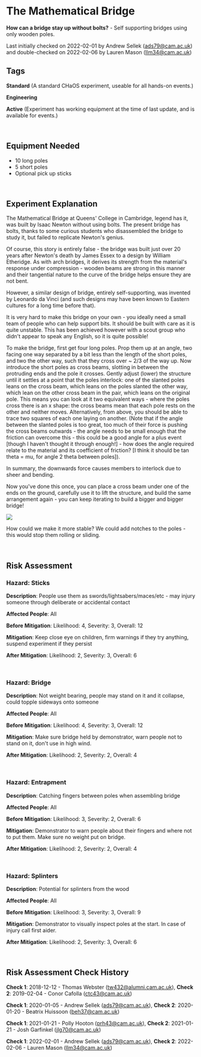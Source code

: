 # The Mathematical Bridge

**How can a bridge stay up without bolts?** - Self supporting bridges using only wooden poles.

Last initially checked on 2022-02-01 by Andrew Sellek (ads79@cam.ac.uk) and double-checked on 2022-02-06 by Lauren Mason (llm34@cam.ac.uk)

## Tags
<!--- Start Tags (DO NOT REMOVE THIS COMMENT) --->

**Standard** (A standard CHaOS experiment, useable for all hands-on events.)

**Engineering**

**Active** (Experiment has working equipment at the time of last update, and is available for events.)
<!--- End Tags (DO NOT REMOVE THIS COMMENT) --->

<br/>

## Equipment Needed 
- 10 long poles
- 5 short poles
- Optional pick up sticks

<br/>

## Experiment Explanation 

The Mathematical Bridge at Queens' College in Cambridge, legend has it, was built by Isaac Newton without using bolts.
The present bridge has bolts, thanks to some curious students who disassembled the bridge to study it, but failed to replicate Newton's genius.

Of course, this story is entirely false - the bridge was built just over 20 years after Newton's death by James Essex to a design by William Etheridge.
As with arch bridges, it derives its strength from the material's response under compression - wooden beams are strong in this manner and their tangential nature to the curve of the bridge helps ensure they are not bent.

However, a similar design of bridge, entirely self-supporting, was invented by Leonardo da Vinci (and such designs may have been known to Eastern cultures for a long time before that).

It is very hard to make this bridge on your own - you ideally need a small team of people who can help support bits.
It should be built with care as it is quite unstable.
This has been achieved however with a scout group who didn't appear to speak any English, so it is quite possible!

To make the bridge, first get four long poles. Prop them up at an angle, two facing one way separated by a bit less than the length of the short poles, and two the other way, such that they cross over ~ 2/3 of the way up. Now introduce the short poles as cross beams, slotting in between the protruding ends and the pole it crosses.
Gently adjust (lower) the structure until it settles at a point that the poles interlock: one of the slanted poles leans on the cross beam, which leans on the poles slanted the other way, which lean on the other cross beam in the pair, which leans on the original pole.
This means you can look at it two equivalent ways - where the poles cross there is an x shape: the cross beams mean that each pole rests on the other and neither moves.
Alternatively, from above, you should be able to trace two squares of each one laying on another.
(Note that if the angle between the slanted poles is too great, too much of their force is pushing the cross beams outwards - the angle needs to be small enough that the friction can overcome this - this could be a good angle for a plus event [though I haven't thought it through enough!] - how does the angle required relate to the material and its coefficient of friction? [I think it should be tan theta = mu, for angle 2 theta between poles]).

In summary, the downwards force causes members to interlock due to sheer and bending.

Now you've done this once, you can place a cross beam under one of the ends on the ground, carefully use it to lift the structure, and build the same arrangement again - you can keep iterating to build a bigger and bigger bridge!

![](https://s3files.core77.com/blog/images/631931_81_65043_umR_uNuyC.jpg)

How could we make it more stable?
We could add notches to the poles - this would stop them rolling or sliding.

<br/>

## Risk Assessment

### **Hazard**: Sticks

**Description**: People use them as swords/lightsabers/maces/etc - may injury someone through deliberate or accidental contact

**Affected People**: All

**Before Mitigation**: Likelihood: 4, Severity: 3, Overall: 12

**Mitigation**: Keep close eye on children, firm warnings if they try anything, suspend experiment if they persist

**After Mitigation**: Likelihood: 2, Severity: 3, Overall: 6

<br/>

### **Hazard**: Bridge

**Description**: Not weight bearing, people may stand on it and it collapse, could topple sideways onto someone

**Affected People**: All

**Before Mitigation**: Likelihood: 4, Severity: 3, Overall: 12

**Mitigation**: Make sure bridge held by demonstrator, warn people not to stand on it, don't use in high wind.

**After Mitigation**: Likelihood: 2, Severity: 2, Overall: 4

<br/>

### **Hazard**: Entrapment

**Description**: Catching fingers between poles when assembling bridge

**Affected People**: All

**Before Mitigation**: Likelihood: 3, Severity: 2, Overall: 6

**Mitigation**: Demonstrator to warn people about their fingers and where not to put them. Make sure no weight put on bridge.

**After Mitigation**: Likelihood: 2, Severity: 2, Overall: 4

<br/>

### **Hazard**: Splinters

**Description**: Potential for splinters from the wood

**Affected People**: All

**Before Mitigation**: Likelihood: 3, Severity: 3, Overall: 9

**Mitigation**: Demonstrator to visually inspect poles at the start. In case of injury call first aider.

**After Mitigation**: Likelihood: 2, Severity: 3, Overall: 6

<br/>

## Risk Assessment Check History 

**Check 1**: 2018-12-12 - Thomas Webster (tw432@alumni.cam.ac.uk), **Check 2**: 2019-02-04 - Conor Cafolla (ctc43@cam.ac.uk)

**Check 1**: 2020-01-05 - Andrew Sellek (ads79@cam.ac.uk), **Check 2**: 2020-01-20 - Beatrix Huissoon (beh37@cam.ac.uk)

**Check 1**: 2021-01-21 - Polly Hooton (prh43@cam.ac.uk), **Check 2**: 2021-01-21 - Josh Garfinkel (jlg70@cam.ac.uk)

**Check 1**: 2022-02-01 - Andrew Sellek (ads79@cam.ac.uk), **Check 2**: 2022-02-06 - Lauren Mason (llm34@cam.ac.uk)